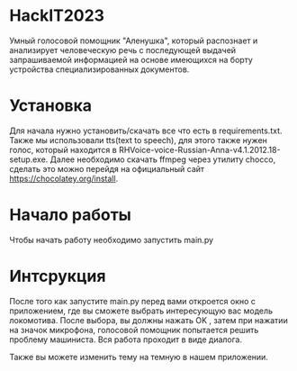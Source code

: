 # HackIT2023

Умный голосовой помощник "Аленушка", который распознает и анализирует человеческую речь с последующей выдачей запрашиваемой информацией на основе имеющихся на борту устройства специализированных документов. 

# Установка

Для начала нужно установить/скачать все что есть в requirements.txt. Также мы использовали tts(text to speech), для этого также нужен голос, который находится в RHVoice-voice-Russian-Anna-v4.1.2012.18-setup.exe. Далее необходимо скачать ffmpeg через утилиту chocco, сделать это можно перейдя на официальный сайт https://chocolatey.org/install. 

# Начало работы

Чтобы начать работу необходимо запустить main.py


# Интсрукция 

После того как запустите main.py перед вами откроется окно с приложением, где вы сможете выбрать интересующую вас модель локомотива. После выбора, вы должны нажать OK , затем при нажатии на значок микрофона, голосовой помощник попытается решить проблему машиниста. Вся работа проходит в виде диалога.

Также вы можете изменить тему на темную в нашем приложении.
 


